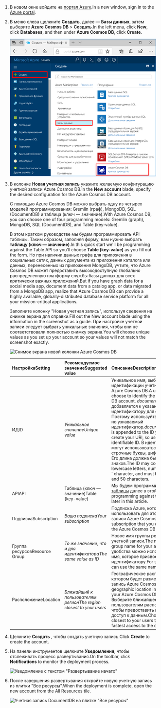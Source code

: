 1. <span data-ttu-id="40f7d-101">В новом окне войдите на [портал Azure](https://portal.azure.com/).</span><span class="sxs-lookup"><span data-stu-id="40f7d-101">In a new window, sign in to the [Azure portal](https://portal.azure.com/).</span></span>
2. <span data-ttu-id="40f7d-102">В меню слева щелкните **Создать**, далее — **Базы данных**, затем выберите **Azure Cosmos DB** > **Создать**.</span><span class="sxs-lookup"><span data-stu-id="40f7d-102">In the left menu, click **New**, click **Databases**, and then under **Azure Cosmos DB**, click **Create**.</span></span>
   
   ![Снимок экрана портала Azure, на котором выделено меню "Больше служб" и Azure Cosmos DB](./media/cosmos-db-create-dbaccount-table/create-nosql-db-databases-json-tutorial-1.png)

3. <span data-ttu-id="40f7d-104">В колонке **Новая учетная запись** укажите желаемую конфигурацию учетной записи Azure Cosmos DB.</span><span class="sxs-lookup"><span data-stu-id="40f7d-104">In the **New account** blade, specify the desired configuration for the Azure Cosmos DB account.</span></span> 

    <span data-ttu-id="40f7d-105">C помощью Azure Cosmos DB можно выбрать одну из четырех моделей программирования: Gremlin (граф), MongoDB, SQL (DocumentDB) и таблица (ключ — значение).</span><span class="sxs-lookup"><span data-stu-id="40f7d-105">With Azure Cosmos DB, you can choose one of four programming models: Gremlin (graph), MongoDB, SQL (DocumentDB), and Table (key-value).</span></span> 
    
    <span data-ttu-id="40f7d-106">В этом кратком руководстве мы будем программировать API таблицы. Таким образом, заполняя форму, вам нужно выбрать **таблицу (ключ — значение)**.</span><span class="sxs-lookup"><span data-stu-id="40f7d-106">In this quick start we'll be programming against the Table API so you'll choose **Table (key-value)** as you fill out the form.</span></span> <span data-ttu-id="40f7d-107">Но при наличии данных графа для приложения в социальных сетях, данных документа из приложения каталога или данных, перенесенных из приложения MongoDB, учтите, что Azure Cosmos DB может предоставить высокодоступную глобально распределенную платформу службы базы данных для всех критически важных приложений.</span><span class="sxs-lookup"><span data-stu-id="40f7d-107">But if you have graph data for a social media app, document data from a catalog app, or data migrated from a MongoDB app, realize that Azure Cosmos DB can provide a highly available, globally-distributed database service platform for all your mission-critical applications.</span></span>

    <span data-ttu-id="40f7d-108">Заполните колонку "Новая учетная запись", используя сведения на снимке экрана для справки.</span><span class="sxs-lookup"><span data-stu-id="40f7d-108">Fill out the New account blade using the information in the screenshot as a guide.</span></span> <span data-ttu-id="40f7d-109">При настройке учетной записи следует выбрать уникальные значения, чтобы они не соответствовали полностью снимку экрана.</span><span class="sxs-lookup"><span data-stu-id="40f7d-109">You will choose unique values as you set up your account so your values will not match the screenshot exactly.</span></span> 
 
    ![Снимок экрана новой колонки Azure Cosmos DB](./media/cosmos-db-create-dbaccount-table/create-nosql-db-databases-json-tutorial-2.png)

    <span data-ttu-id="40f7d-111">Настройка</span><span class="sxs-lookup"><span data-stu-id="40f7d-111">Setting</span></span>|<span data-ttu-id="40f7d-112">Рекомендуемое значение</span><span class="sxs-lookup"><span data-stu-id="40f7d-112">Suggested value</span></span>|<span data-ttu-id="40f7d-113">Описание</span><span class="sxs-lookup"><span data-stu-id="40f7d-113">Description</span></span>
    ---|---|---
    <span data-ttu-id="40f7d-114">ИД</span><span class="sxs-lookup"><span data-stu-id="40f7d-114">ID</span></span>|<span data-ttu-id="40f7d-115">*Уникальное значение*</span><span class="sxs-lookup"><span data-stu-id="40f7d-115">*Unique value*</span></span>|<span data-ttu-id="40f7d-116">Уникальное имя, выбранное для идентификации учетной записи Azure Cosmos DB.</span><span class="sxs-lookup"><span data-stu-id="40f7d-116">A unique name you choose to identify the Azure Cosmos DB account.</span></span> <span data-ttu-id="40f7d-117">*documents.azure.com* добавляется к указанному идентификатору для создания URI. Поэтому используйте уникальный, но узнаваемый идентификатор.</span><span class="sxs-lookup"><span data-stu-id="40f7d-117">*documents.azure.com* is appended to the ID you provide to create your URI, so use a unique but identifiable ID.</span></span> <span data-ttu-id="40f7d-118">В идентификаторе могут использоваться только строчные буквы, цифры и знак "-". Его длина должна быть от 3 до 50 знаков.</span><span class="sxs-lookup"><span data-stu-id="40f7d-118">The ID may contain only lowercase letters, numbers, and the '-' character, and must be between 3 and 50 characters.</span></span>
    <span data-ttu-id="40f7d-119">API</span><span class="sxs-lookup"><span data-stu-id="40f7d-119">API</span></span>|<span data-ttu-id="40f7d-120">Таблица (ключ — значение)</span><span class="sxs-lookup"><span data-stu-id="40f7d-120">Table (key-value)</span></span>|<span data-ttu-id="40f7d-121">Мы будем программировать [API таблицы](../articles/cosmos-db/table-introduction.md) далее в этой статье.</span><span class="sxs-lookup"><span data-stu-id="40f7d-121">We'll be programming against the [Table API](../articles/cosmos-db/table-introduction.md) later in this article.</span></span>|
    <span data-ttu-id="40f7d-122">Подписка</span><span class="sxs-lookup"><span data-stu-id="40f7d-122">Subscription</span></span>|<span data-ttu-id="40f7d-123">*Ваша подписка*</span><span class="sxs-lookup"><span data-stu-id="40f7d-123">*Your subscription*</span></span>|<span data-ttu-id="40f7d-124">Подписка Azure, которую вы хотите использовать для этой учетной записи Azure Cosmos DB.</span><span class="sxs-lookup"><span data-stu-id="40f7d-124">The Azure subscription that you want to use for the Azure Cosmos DB account.</span></span> 
    <span data-ttu-id="40f7d-125">Группа ресурсов</span><span class="sxs-lookup"><span data-stu-id="40f7d-125">Resource Group</span></span>|<span data-ttu-id="40f7d-126">*То же значение, что и для идентификатора*</span><span class="sxs-lookup"><span data-stu-id="40f7d-126">*The same value as ID*</span></span>|<span data-ttu-id="40f7d-127">Новое имя группы ресурсов для учетной записи.</span><span class="sxs-lookup"><span data-stu-id="40f7d-127">The new resource group name for your account.</span></span> <span data-ttu-id="40f7d-128">Для удобства можно использовать то же имя, которое присвоено идентификатору.</span><span class="sxs-lookup"><span data-stu-id="40f7d-128">For simplicity, you can use the same name as your ID.</span></span> 
    <span data-ttu-id="40f7d-129">Расположение</span><span class="sxs-lookup"><span data-stu-id="40f7d-129">Location</span></span>|<span data-ttu-id="40f7d-130">*Ближайший к пользователям регион*</span><span class="sxs-lookup"><span data-stu-id="40f7d-130">*The region closest to your users*</span></span>|<span data-ttu-id="40f7d-131">Географическое расположение, в котором будет размещена учетная запись Azure Cosmos DB.</span><span class="sxs-lookup"><span data-stu-id="40f7d-131">The geographic location in which to host your Azure Cosmos DB account.</span></span> <span data-ttu-id="40f7d-132">Выберите ближайшее к пользователям расположение, чтобы предоставить им быстрый доступ к данным.</span><span class="sxs-lookup"><span data-stu-id="40f7d-132">Choose the location closest to your users to give them the fastest access to the data.</span></span>   

4. <span data-ttu-id="40f7d-133">Щелкните **Создать** , чтобы создать учетную запись.</span><span class="sxs-lookup"><span data-stu-id="40f7d-133">Click **Create** to create the account.</span></span>
5. <span data-ttu-id="40f7d-134">На панели инструментов щелкните **Уведомления**, чтобы отслеживать процесс развертывания.</span><span class="sxs-lookup"><span data-stu-id="40f7d-134">On the toolbar, click **Notifications** to monitor the deployment process.</span></span>

    ![Уведомление с текстом "Развертывание начато"](./media/cosmos-db-create-dbaccount-table/notification.png)

6.  <span data-ttu-id="40f7d-136">После завершения развертывания откройте новую учетную запись из плитки "Все ресурсы".</span><span class="sxs-lookup"><span data-stu-id="40f7d-136">When the deployment is complete, open the new account from the All Resources tile.</span></span> 

    ![Учетная запись DocumentDB на плитке "Все ресурсы"](./media/cosmos-db-create-dbaccount-table/all-resources.png)
